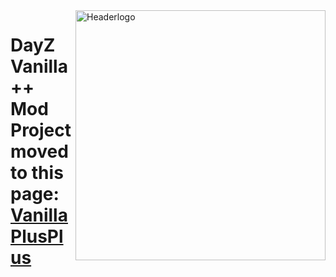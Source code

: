 <img src="https://i.imgur.com/hoU9hex.png" align="right" alt="Headerlogo" height="auto" width="400px">

# DayZ Vanilla++ Mod Project moved to this page: [VanillaPlusPlus](https://github.com/VanillaPlusPlus/VanillaPlusPlus/blob/master/README.md)

